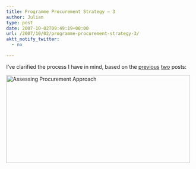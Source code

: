 ```yaml
---
title: Programme Procurement Strategy – 3
author: Julian
type: post
date: 2007-10-02T09:49:19+00:00
url: /2007/10/02/programme-procurement-strategy-3/
aktt_notify_twitter:
  - no

---
```

I&#8217;ve clarified the process I have in mind, based on the [previous][1] [two][2] posts:

<a rel="attachment wp-att-1693" href="https://www.synesthesia.co.uk/blog/archives/2007/10/02/programme-procurement-strategy-3/assessing-procurement-approach/"><img class="aligncenter size-full wp-image-1693" title="Assessing Procurement Approach" src="https://www.synesthesia.co.uk/blog/wp-content/uploads/2007/10/assessing-procurement-approach.png" alt="Assessing Procurement Approach" width="495" height="237" /></a>

 [1]: https://www.synesthesia.co.uk/blog/archives/2007/10/01/programme-procurement-strategy-2/
 [2]: https://www.synesthesia.co.uk/blog/archives/2007/10/01/programme-procurement-strategy-1/